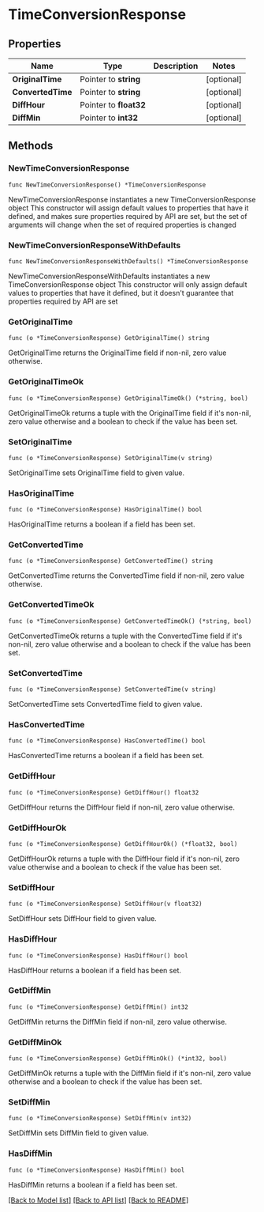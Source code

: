 # TimeConversionResponse

## Properties

Name | Type | Description | Notes
------------ | ------------- | ------------- | -------------
**OriginalTime** | Pointer to **string** |  | [optional] 
**ConvertedTime** | Pointer to **string** |  | [optional] 
**DiffHour** | Pointer to **float32** |  | [optional] 
**DiffMin** | Pointer to **int32** |  | [optional] 

## Methods

### NewTimeConversionResponse

`func NewTimeConversionResponse() *TimeConversionResponse`

NewTimeConversionResponse instantiates a new TimeConversionResponse object
This constructor will assign default values to properties that have it defined,
and makes sure properties required by API are set, but the set of arguments
will change when the set of required properties is changed

### NewTimeConversionResponseWithDefaults

`func NewTimeConversionResponseWithDefaults() *TimeConversionResponse`

NewTimeConversionResponseWithDefaults instantiates a new TimeConversionResponse object
This constructor will only assign default values to properties that have it defined,
but it doesn't guarantee that properties required by API are set

### GetOriginalTime

`func (o *TimeConversionResponse) GetOriginalTime() string`

GetOriginalTime returns the OriginalTime field if non-nil, zero value otherwise.

### GetOriginalTimeOk

`func (o *TimeConversionResponse) GetOriginalTimeOk() (*string, bool)`

GetOriginalTimeOk returns a tuple with the OriginalTime field if it's non-nil, zero value otherwise
and a boolean to check if the value has been set.

### SetOriginalTime

`func (o *TimeConversionResponse) SetOriginalTime(v string)`

SetOriginalTime sets OriginalTime field to given value.

### HasOriginalTime

`func (o *TimeConversionResponse) HasOriginalTime() bool`

HasOriginalTime returns a boolean if a field has been set.

### GetConvertedTime

`func (o *TimeConversionResponse) GetConvertedTime() string`

GetConvertedTime returns the ConvertedTime field if non-nil, zero value otherwise.

### GetConvertedTimeOk

`func (o *TimeConversionResponse) GetConvertedTimeOk() (*string, bool)`

GetConvertedTimeOk returns a tuple with the ConvertedTime field if it's non-nil, zero value otherwise
and a boolean to check if the value has been set.

### SetConvertedTime

`func (o *TimeConversionResponse) SetConvertedTime(v string)`

SetConvertedTime sets ConvertedTime field to given value.

### HasConvertedTime

`func (o *TimeConversionResponse) HasConvertedTime() bool`

HasConvertedTime returns a boolean if a field has been set.

### GetDiffHour

`func (o *TimeConversionResponse) GetDiffHour() float32`

GetDiffHour returns the DiffHour field if non-nil, zero value otherwise.

### GetDiffHourOk

`func (o *TimeConversionResponse) GetDiffHourOk() (*float32, bool)`

GetDiffHourOk returns a tuple with the DiffHour field if it's non-nil, zero value otherwise
and a boolean to check if the value has been set.

### SetDiffHour

`func (o *TimeConversionResponse) SetDiffHour(v float32)`

SetDiffHour sets DiffHour field to given value.

### HasDiffHour

`func (o *TimeConversionResponse) HasDiffHour() bool`

HasDiffHour returns a boolean if a field has been set.

### GetDiffMin

`func (o *TimeConversionResponse) GetDiffMin() int32`

GetDiffMin returns the DiffMin field if non-nil, zero value otherwise.

### GetDiffMinOk

`func (o *TimeConversionResponse) GetDiffMinOk() (*int32, bool)`

GetDiffMinOk returns a tuple with the DiffMin field if it's non-nil, zero value otherwise
and a boolean to check if the value has been set.

### SetDiffMin

`func (o *TimeConversionResponse) SetDiffMin(v int32)`

SetDiffMin sets DiffMin field to given value.

### HasDiffMin

`func (o *TimeConversionResponse) HasDiffMin() bool`

HasDiffMin returns a boolean if a field has been set.


[[Back to Model list]](../README.md#documentation-for-models) [[Back to API list]](../README.md#documentation-for-api-endpoints) [[Back to README]](../README.md)


